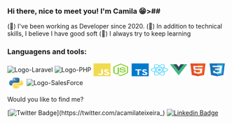 ### Hi there, nice to meet you! I'm Camila 😁>## 

(🎉) I've been working as Developer since 2020.
(💛) In addition to technical skills, I believe I have good soft
(🌻) I always try to keep learning 

### Languagens and tools:
<div style="display: inline_block">
<img align="center" alt="Logo-Laravel" height="30" width="40" src="https://cdn.jsdelivr.net/gh/devicons/devicon/icons/laravel/laravel-plain-wordmark.svg" />
<img align="center" alt="Logo-PHP" height="30" width="40" src="https://cdn.jsdelivr.net/gh/devicons/devicon/icons/php/php-plain.svg" />
<img align="center" alt="Logo-Javascript" height="30" width="40" src="https://raw.githubusercontent.com/devicons/devicon/master/icons/javascript/javascript-plain.svg">
<img align="center" alt="Logo-Nodejs" height="30" width="40" src="https://raw.githubusercontent.com/devicons/devicon/master/icons/nodejs/nodejs-original.svg">
<img align="center" alt="Logo-Typescript" height="30" width="40" src="https://raw.githubusercontent.com/devicons/devicon/master/icons/typescript/typescript-plain.svg">
<img align="center" alt="Logo-React" height="30" width="40" src="https://raw.githubusercontent.com/devicons/devicon/master/icons/react/react-original.svg">
<img align="center" alt="Logo-Vue" height="30" width="40" src="https://raw.githubusercontent.com/devicons/devicon/master/icons/vuejs/vuejs-original.svg">
<img align="center" alt="Logo-HTML" height="30" width="40" src="https://raw.githubusercontent.com/devicons/devicon/master/icons/html5/html5-original.svg">
<img align="center" alt="Logo-CSS" height="30" width="40" src="https://raw.githubusercontent.com/devicons/devicon/master/icons/css3/css3-original.svg">
<img align="center" alt="Logo-Python" height="30" width="40" src="https://raw.githubusercontent.com/devicons/devicon/master/icons/python/python-original.svg">
<img align="center" alt="Logo-SalesForce" height="30" width="40" src="https://cdn.jsdelivr.net/gh/devicons/devicon/icons/salesforce/salesforce-original.svg" />
</div>

Would you like to find me?

[![Twitter Badge](https://img.shields.io/badge/-Twitter-1ca0f1?style=flat-square&labelColor=1ca0f1&logo=twitter&logoColor=white&link=https://twitter.com/acamilateixeira_)](https://twitter.com/acamilateixeira_)
[![Linkedin Badge](https://img.shields.io/badge/-LinkedIn-blue?style=flat-square&logo=Linkedin&logoColor=white&link=https://www.linkedin.com/in/acamilateixeira)](https://www.linkedin.com/in/acamilateixeira)